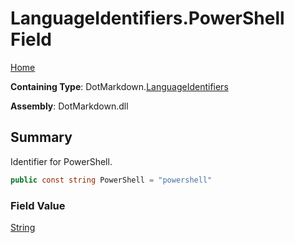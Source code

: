 # LanguageIdentifiers\.PowerShell Field

[Home](../../../README.md)

**Containing Type**: DotMarkdown\.[LanguageIdentifiers](../README.md)

**Assembly**: DotMarkdown\.dll

## Summary

Identifier for PowerShell\.

```csharp
public const string PowerShell = "powershell"
```

### Field Value

[String](https://docs.microsoft.com/en-us/dotnet/api/system.string)

